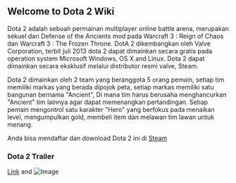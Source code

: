 ## Welcome to Dota 2 Wiki
Dota 2 adalah sebuah permainan multiplayer online battle arena, merupakan sekuel dari Defense of the Ancients mod pada Warcraft 3 : Reign of Chaos dan Warcraft 3 : The Frozen Throne. DotA 2 dikembangkan oleh Valve Corporation, terbit juli 2013 dota 2 dapat dimainkan secara gratis pada operation system Microsoft Windows, OS X and Linux. Dota 2 dapat dimainkan secara eksklusif melalui distributor resmi valve, Steam.

Dota 2 dimainkan oleh 2 team yang beranggota 5 orang pemain, setiap tim memiliki markas yang berada dipojok peta, setiap markas memiliki satu bangunan bernama "Ancient", Di mana tim harus berusaha menghancurkan "Ancient" tim lainnya agar dapat memenangkan pertandingan. Setiap pemain mengontrol satu karakter "Hero" yang berfokus pada menaikan level, mengumpulkan gold, membeli item dan melawan tim lawan untuk menang.

Anda bisa mendaftar dan download Dota 2 ini di [Steam](http://store.steampowered.com/)
### Dota 2 Trailer

[Link](url) and ![Image](src)
```
